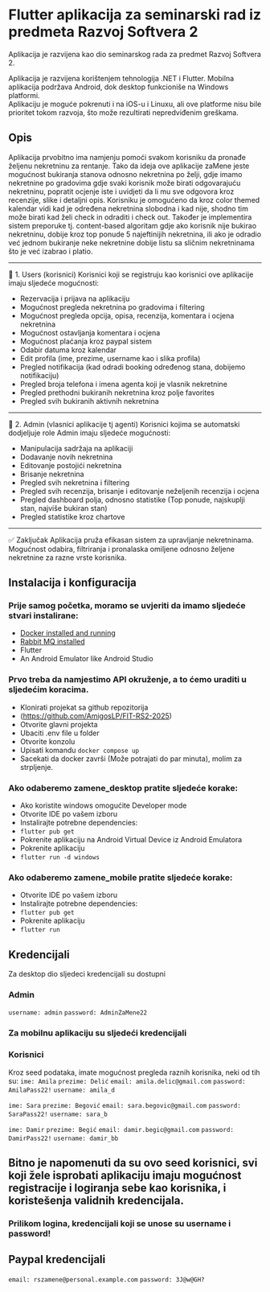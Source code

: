 # Flutter aplikacija za seminarski rad iz predmeta Razvoj Softvera 2

Aplikacija je razvijena kao dio seminarskog rada za predmet Razvoj Softvera 2.

Aplikacija je razvijena korištenjem tehnologija .NET i Flutter. Mobilna aplikacija podržava Android, dok desktop funkcioniše na Windows platformi.  
Aplikaciju je moguće pokrenuti i na iOS-u i Linuxu, ali ove platforme nisu bile prioritet tokom razvoja, što može rezultirati nepredviđenim greškama.  

## Opis
Aplikacija prvobitno ima namjenju pomoći svakom korisniku da pronađe željenu nekretninu za rentanje. Tako da ideja ove aplikacije zaMene jeste mogućnost
bukiranja stanova odnosno nekretnina po želji, gdje imamo nekretnine po gradovima gdje svaki korisnik može birati odgovarajuću nekretninu, popratit ocjenje iste i
uvidjeti da li mu sve odgovora kroz recenzije, slike i detaljni opis. Korisniku je omogućeno da kroz color themed kalendar vidi kad je određena nekretnina slobodna i kad nije,
shodno tim može birati kad želi check in odraditi i check out. Također je implementira sistem preporuke tj. content-based algoritam gdje ako korisnik nije bukirao nekretninu, dobije kroz
top ponude 5 najeftinijih nekretnina, ili ako je odradio već jednom bukiranje neke nekretnine dobije listu sa sličnim nekretninama što je već izabrao i platio.

---

👤 1. Users (korisnici)
Korisnici koji se registruju kao korisnici ove aplikacije imaju sljedeće mogućnosti:

- Rezervacija i prijava na aplikaciju
- Mogućnost pregleda nekretnina po gradovima i filtering
- Mogućnost pregleda opcija, opisa, recenzija, komentara i ocjena nekretnina
- Mogućnost ostavljanja komentara i ocjena
- Mogućnost plaćanja kroz paypal sistem
- Odabir datuma kroz kalendar
- Edit profila (ime, prezime, username kao i slika profila)
- Pregled notifikacija (kad odradi booking određenog stana, dobijemo notifikaciju)
- Pregled broja telefona i imena agenta koji je vlasnik nekretnine
- Pregled prethodni bukiranih nekretnina kroz polje favorites
- Pregled svih bukiranih aktivnih nekretnina

---

🏢 2. Admin (vlasnici aplikacije tj agenti)
Korisnici kojima se automatski dodjeljuje role Admin imaju sljedeće mogućnosti:

- Manipulacija sadržaja na aplikaciji
- Dodavanje novih nekretnina
- Editovanje postojići nekretnina
- Brisanje nekretnina
- Pregled svih nekretnina i filtering
- Pregled svih recenzija, brisanje i editovanje neželjenih recenzija i ocjena
- Pregled dashboard polja, odnosno statistike (Top ponude, najskuplji stan, najviše bukiran stan)
- Pregled statistike kroz chartove

---

✅ Zaključak
Aplikacija pruža efikasan sistem za upravljanje nekretninama. Mogućnost odabira, filtriranja i pronalaska omiljene odnosno željene nekretnine za razne vrste korisnika.

## Instalacija i konfiguracija

### Prije samog početka, moramo se uvjeriti da imamo sljedeće stvari instalirane:
- [Docker installed and running](https://www.docker.com/)
- [Rabbit MQ installed](https://www.rabbitmq.com/docs/install-windows#installer)
- Flutter
- An Android Emulator like Android Studio

### Prvo treba da namjestimo API okruženje, a to ćemo uraditi u sljedećim koracima.
- Klonirati projekat sa github repozitorija
- (https://github.com/AmigosLP/FIT-RS2-2025)
- Otvorite glavni projekta
- Ubaciti .env file u folder
- Otvorite konzolu
- Upisati komandu `docker compose up`
- Sacekati da docker završi (Može potrajati do par minuta), molim za strpljenje. 

### Ako odaberemo zamene_desktop pratite sljedeće korake:
- Ako koristite windows omogućite Developer mode
- Otvorite IDE po vašem izboru
- Instalirajte potrebne dependencies:
- `flutter pub get`
- Pokrenite aplikaciju na Android Virtual Device iz Android Emulatora
- Pokrenite aplikaciju
- `flutter run -d windows`

### Ako odaberemo zamene_mobile pratite sljedeće korake:
- Otvorite IDE po vašem izboru
- Instalirajte potrebne dependencies:
- `flutter pub get`
- Pokrenite aplikaciju
- `flutter run`

## Kredencijali
Za desktop dio sljedeci kredencijali su dostupni
### Admin
`username: admin`
`password: AdminZaMene22`

### Za mobilnu aplikaciju su sljedeći kredencijali
### Korisnici
Kroz seed podataka, imate mogućnost pregleda raznih korisnika, neki od tih su:
`ime: Amila`
`prezime: Delić`
`email: amila.delic@gmail.com`
`password: AmilaPass22!`
`username: amila_d`

`ime: Sara`
`prezime: Begović`
`email: sara.begovic@gmail.com`
`password: SaraPass22!`
`username: sara_b`

`ime: Damir`
`prezime: Begić`
`email: damir.begic@gmail.com`
`password: DamirPass22!`
`username: damir_bb`

## Bitno je napomenuti da su ovo seed korisnici, svi koji žele isprobati aplikaciju imaju mogućnost registracije i logiranja sebe kao korisnika, i koristešenja validnih kredencijala.

### Prilikom logina, kredencijali koji se unose su username i password!

## Paypal kredencijali
`email: rszamene@personal.example.com`
`password: 3J@w@GH?`
